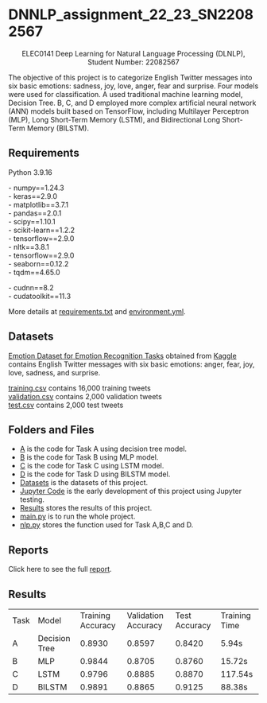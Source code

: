# DNNLP_assignment_22_23_SN22082567

<p align="center">ELEC0141 Deep Learning for Natural Language Processing (DLNLP), Student Number: 22082567</p>

The objective of this project is to categorize English Twitter messages into six basic emotions: sadness, joy, love, anger, fear and surprise. Four models were used for classification. A used traditional machine learning model, Decision Tree. B, C, and D employed more complex artificial neural network (ANN) models built based on TensorFlow, including Multilayer Perceptron (MLP), Long Short-Term Memory (LSTM), and Bidirectional Long Short-Term Memory (BILSTM).

## Requirements
Python 3.9.16

  \- numpy==1.24.3   
  \- keras==2.9.0  
  \- matplotlib==3.7.1  
  \- pandas==2.0.1  
  \- scipy==1.10.1  
  \- scikit-learn==1.2.2  
  \- tensorflow==2.9.0  
  \- nltk==3.8.1  
  \- tensorflow==2.9.0  
  \- seaborn==0.12.2  
  \- tqdm==4.65.0
  
  \- cudnn==8.2  
  \- cudatoolkit==11.3  
  
More details at [requirements.txt](https://github.com/Ys1ong/DLNLP_23_SN22082567/blob/main/requirement.txt) and [environment.yml](https://github.com/Ys1ong/DLNLP_23_SN22082567/blob/main/environment.yml).

## Datasets
[Emotion Dataset for Emotion Recognition Tasks](https://github.com/Ys1ong/DLNLP_23_SN22082567/blob/main/Datasets) obtained from [Kaggle](https://www.kaggle.com/datasets/parulpandey/emotion-dataset) contains English Twitter messages with six basic emotions: anger, fear, joy, love, sadness, and surprise.

[training.csv](https://github.com/Ys1ong/DLNLP_23_SN22082567/blob/main/Datasets/training.csv) contains 16,000 training tweets  
[validation.csv](https://github.com/Ys1ong/DLNLP_23_SN22082567/blob/main/Datasets/validation.csv) contains 2,000 validation tweets  
[test.csv](https://github.com/Ys1ong/DLNLP_23_SN22082567/blob/main/Datasets/test.csv) contains 2,000 test tweets  

## Folders and Files
- [A](https://github.com/Ys1ong/DLNLP_23_SN22082567/tree/main/A) is the code for Task A using decision tree model.  
- [B](https://github.com/Ys1ong/DLNLP_23_SN22082567/tree/main/B) is the code for Task B using MLP model.  
- [C](https://github.com/Ys1ong/DLNLP_23_SN22082567/tree/main/C) is the code for Task C using LSTM model.  
- [D](https://github.com/Ys1ong/DLNLP_23_SN22082567/tree/main/C) is the code for Task D using BILSTM model.  
- [Datasets](https://github.com/Ys1ong/DLNLP_23_SN22082567/tree/main/Datasets) is the datasets of this project.  
- [Jupyter Code](https://github.com/Ys1ong/DLNLP_23_SN22082567/tree/main/Jupyter%20Code) is the early development of this project using Jupyter testing.  
- [Results](https://github.com/Ys1ong/DLNLP_23_SN22082567/tree/main/Results) stores the results of this project.  
- [main.py](https://github.com/Ys1ong/DLNLP_23_SN22082567/blob/main/main.py) is to run the whole project.  
- [nlp.py](https://github.com/Ys1ong/DLNLP_23_SN22082567/blob/main/NLP.py) stores the function used for Task A,B,C and D.  

## Reports
Click here to see the full [report](https://github.com/Ys1ong/DLNLP_23_SN22082567/blob/main/Results/Deep_Learning_for_Natural_Language_Processing__ELEC0141__23_report.pdf).

## Results
<table>
  <tr>
    <td>Task</td>
    <td>Model</td>
    <td>Training Accuracy</td>
    <td>Validation Accuracy</td>
    <td>Test Accuracy</td>
    <td>Training Time</td>
  </tr>
  <tr>
    <td>A</td>
    <td>Decision Tree</td>
    <td>0.8930</td>
    <td>0.8597</td>
    <td>0.8420</td>
    <td>5.94s</td>
  </tr>
  <tr>
    <td>B</td>
    <td>MLP</td>
    <td>0.9844</td>
    <td>0.8705</td>
    <td>0.8760</td>
    <td>15.72s</td>
  </tr>
  <tr>
    <td>C</td>
    <td>LSTM</td>
    <td>0.9796</td>
    <td>0.8885</td>
    <td>0.8870</td>
    <td>117.54s</td>
  </tr>
  <tr>
    <td>D</td>
    <td>BILSTM</td>
    <td>0.9891</td>
    <td>0.8865</td>
    <td>0.9125</td>
    <td>88.38s</td>
  </tr>
</table>
